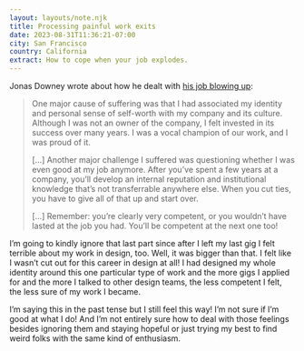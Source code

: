 ```yaml
---
layout: layouts/note.njk
title: Processing painful work exits
date: 2023-08-31T11:36:21-07:00
city: San Francisco
country: California
extract: How to cope when your job explodes.
---
```


Jonas Downey wrote about how he dealt with [his job blowing up](https://jonas.do/writing/2022-11-05-processing-painful-work-exits/):

> One major cause of suffering was that I had associated my identity and personal sense of self-worth with my company and its culture. Although I was not an owner of the company, I felt invested in its success over many years. I was a vocal champion of our work, and I was proud of it.
>
> [...] Another major challenge I suffered was questioning whether I was even good at my job anymore. After you’ve spent a few years at a company, you’ll develop an internal reputation and institutional knowledge that’s not transferrable anywhere else. When you cut ties, you have to give all of that up and start over.
>
> [...] Remember: you’re clearly very competent, or you wouldn’t have lasted at the job you had. You’ll be competent at the next one too!

I’m going to kindly ignore that last part since after I left my last gig I felt terrible about my work in design, too. Well, it was bigger than that. I felt like I wasn’t cut out for this career in design at all! I had designed my whole identity around this one particular type of work and the more gigs I applied for and the more I talked to other design teams, the less competent I felt, the less sure of my work I became.

I’m saying this in the past tense but I still feel this way! I’m not sure if I’m good at what I do! And I’m not entirely sure how to deal with those feelings besides ignoring them and staying hopeful or just trying my best to find weird folks with the same kind of enthusiasm.
